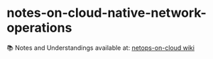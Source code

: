 # notes-on-cloud-native-network-operations

📚 Notes and Understandings available at: [netops-on-cloud wiki](https://github.com/CynicDog/netops-on-cloud/wiki)
